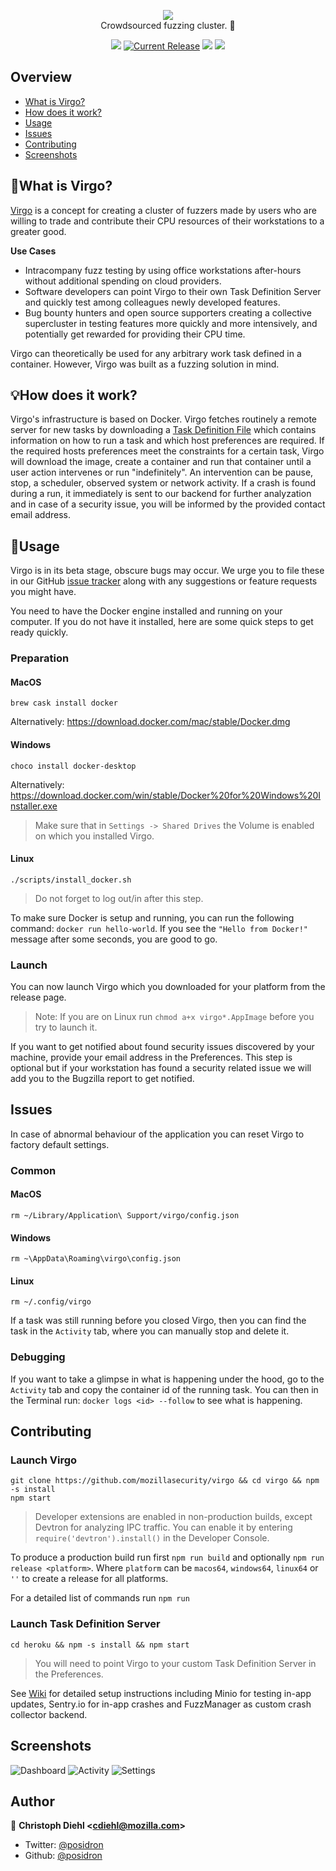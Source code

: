 <!-- @format -->

<p align="center">
    <img src="src/renderer/images/virgo-full.svg"><br/>
    Crowdsourced fuzzing cluster. 🚀
<p>

<p align="center">
     <a href="https://travis-ci.org/mozillasecurity/virgo"><img src="https://img.shields.io/travis/mozillasecurity/virgo/master.svg?style=flat-square"/></a> <a href="https://github.com/MozillaSecurity/virgo/releases"><img src="https://img.shields.io/github/release/mozillasecurity/virgo.svg" alt="Current Release"></a> <a href="https://david-dm.org/mozillasecurity/virgo"><img src="https://img.shields.io/david/mozillasecurity/virgo.svg?style=flat-square"/></a> <a href="https://codecov.io/gh/MozillaSecurity/virgo"><img src="https://codecov.io/gh/MozillaSecurity/virgo/branch/master/graph/badge.svg" /></a>
</p>

## Overview

- [What is Virgo?](#What-Is-Virgo?)
- [How does it work?](#How-Does-It-Work?)
- [Usage](#Usage)
- [Issues](#Issues)
- [Contributing](#Contributing)
- [Screenshots](#Screenshots)

## 🤔What is Virgo?

[Virgo](https://en.wikipedia.org/wiki/Virgo_Supercluster) is a concept for creating a cluster of fuzzers made by users who are willing to trade and contribute their CPU resources of their workstations to a greater good.

**Use Cases**

- Intracompany fuzz testing by using office workstations after-hours without additional spending on cloud providers.
- Software developers can point Virgo to their own Task Definition Server and quickly test among colleagues newly developed features.
- Bug bounty hunters and open source supporters creating a collective supercluster in testing features more quickly and more intensively, and potentially get rewarded for providing their CPU time.

Virgo can theoretically be used for any arbitrary work task defined in a container. However, Virgo was built as a fuzzing solution in mind.

## 💡How does it work?

Virgo's infrastructure is based on Docker. Virgo fetches routinely a remote server for new tasks by downloading a [Task Definition File](https://virgo-tasks.herokuapp.com/tasks) which contains information on how to run a task and which host preferences are required.
If the required hosts preferences meet the constraints for a certain task, Virgo will download the image, create a container and run that container until a user action intervenes or run "indefinitely". An intervention can be pause, stop, a scheduler, observed system or network activity. If a crash is found during a run, it immediately is sent to our backend for further analyzation and in case of a security issue, you will be informed by the provided contact email address.

## 🚀Usage

Virgo is in its beta stage, obscure bugs may occur. We urge you to file these in our GitHub [issue tracker](https://github.com/MozillaSecurity/virgo/issues) along with any suggestions or feature requests you might have.

You need to have the Docker engine installed and running on your computer. If you do not have it installed, here are some quick steps to get ready quickly.

### Preparation

#### MacOS

```
brew cask install docker
```

Alternatively: https://download.docker.com/mac/stable/Docker.dmg

#### Windows

```
choco install docker-desktop
```

Alternatively: https://download.docker.com/win/stable/Docker%20for%20Windows%20Installer.exe

> Make sure that in `Settings -> Shared Drives` the Volume is enabled on which you installed Virgo.

#### Linux

```
./scripts/install_docker.sh
```

> Do not forget to log out/in after this step.

To make sure Docker is setup and running, you can run the following command: `docker run hello-world`. If you see the `"Hello from Docker!"` message after some seconds, you are good to go.

### Launch

You can now launch Virgo which you downloaded for your platform from the release page.

> Note: If you are on Linux run `chmod a+x virgo*.AppImage` before you try to launch it.

If you want to get notified about found security issues discovered by your machine, provide your email address in the Preferences. This step is optional but if your workstation has found a security related issue we will add you to the Bugzilla report to get notified.

## Issues

In case of abnormal behaviour of the application you can reset Virgo to factory default settings.

### Common

#### MacOS

```
rm ~/Library/Application\ Support/virgo/config.json
```

#### Windows

```
rm ~\AppData\Roaming\virgo\config.json
```

#### Linux

```
rm ~/.config/virgo
```

If a task was still running before you closed Virgo, then you can find the task in the `Activity` tab, where you can manually stop and delete it.

### Debugging

If you want to take a glimpse in what is happening under the hood, go to the `Activity` tab and copy the container id of the running task. You can then in the Terminal run: `docker logs <id> --follow` to see what is happening.

## Contributing

### Launch Virgo

```
git clone https://github.com/mozillasecurity/virgo && cd virgo && npm -s install
npm start
```

> Developer extensions are enabled in non-production builds, except Devtron for analyzing IPC traffic. You can enable it by entering `require('devtron').install()` in the Developer Console.

To produce a production build run first `npm run build` and optionally `npm run release <platform>`. Where `platform` can be `macos64`, `windows64`, `linux64` or `''` to create a release for all platforms.

For a detailed list of commands run `npm run`

### Launch Task Definition Server

```
cd heroku && npm -s install && npm start
```

> You will need to point Virgo to your custom Task Definition Server in the Preferences.

See [Wiki](https://github.com/MozillaSecurity/virgo/wiki) for detailed setup instructions including Minio for testing in-app updates, Sentry.io for in-app crashes and FuzzManager as custom crash collector backend.

## Screenshots

![Dashboard](resources/dashboard.png)
![Activity](resources/activity.png)
![Settings](resources/settings.png)

## Author

👤 **Christoph Diehl &lt;cdiehl@mozilla.com&gt;**

- Twitter: [@posidron](https://twitter.com/posidron)
- Github: [@posidron](https://github.com/posidron)
